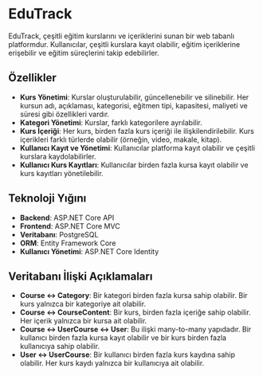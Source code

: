 # EduTrack
EduTrack, çeşitli eğitim kurslarını ve içeriklerini sunan bir web tabanlı platformdur.
Kullanıcılar, çeşitli kurslara kayıt olabilir, eğitim içeriklerine erişebilir ve eğitim süreçlerini takip edebilirler.

## Özellikler

- **Kurs Yönetimi**: Kurslar oluşturulabilir, güncellenebilir ve silinebilir. Her kursun adı, açıklaması, kategorisi, eğitmen tipi, kapasitesi, maliyeti ve süresi gibi özellikleri vardır.
- **Kategori Yönetimi**: Kurslar, farklı kategorilere ayrılabilir.
- **Kurs İçeriği**: Her kurs, birden fazla kurs içeriği ile ilişkilendirilebilir. Kurs içerikleri farklı türlerde olabilir (örneğin, video, makale, kitap).
- **Kullanıcı Kayıt ve Yönetimi**: Kullanıcılar platforma kayıt olabilir ve çeşitli kurslara kaydolabilirler.
- **Kullanıcı Kurs Kayıtları**: Kullanıcılar birden fazla kursa kayıt olabilir ve kurs kayıtları yönetilebilir.

## Teknoloji Yığını

- **Backend**: ASP.NET Core API
- **Frontend**:  ASP.NET Core MVC
- **Veritabanı**: PostgreSQL
- **ORM**: Entity Framework Core
- **Kullanıcı Yönetimi**: ASP.NET Core Identity

## Veritabanı İlişki Açıklamaları

- **Course ↔ Category**: Bir kategori birden fazla kursa sahip olabilir. Bir kurs yalnızca bir kategoriye ait olabilir.
- **Course ↔ CourseContent**: Bir kurs, birden fazla içeriğe sahip olabilir. Her içerik yalnızca bir kursa ait olabilir.
- **Course ↔ UserCourse ↔ User**: Bu ilişki many-to-many yapıdadır. Bir kullanıcı birden fazla kursa kayıt olabilir ve bir kurs birden fazla kullanıcıya sahip olabilir.
- **User ↔ UserCourse**: Bir kullanıcı birden fazla kurs kaydına sahip olabilir. Her kurs kaydı yalnızca bir kullanıcıya ait olabilir.


